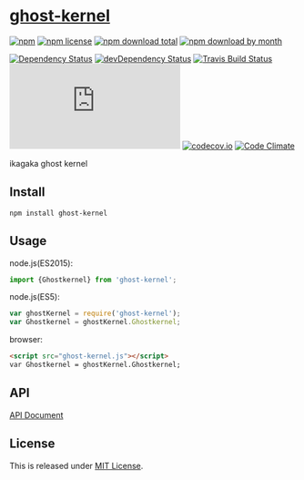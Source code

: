 # [ghost-kernel](https://github.com/Ikagaka/ghost-kernel.js)

[![npm](https://img.shields.io/npm/v/ghost-kernel.svg)](https://www.npmjs.com/package/ghost-kernel)
[![npm license](https://img.shields.io/npm/l/ghost-kernel.svg)](https://www.npmjs.com/package/ghost-kernel)
[![npm download total](https://img.shields.io/npm/dt/ghost-kernel.svg)](https://www.npmjs.com/package/ghost-kernel)
[![npm download by month](https://img.shields.io/npm/dm/ghost-kernel.svg)](https://www.npmjs.com/package/ghost-kernel)

[![Dependency Status](https://david-dm.org/Ikagaka/ghost-kernel.js.svg)](https://david-dm.org/Ikagaka/ghost-kernel.js)
[![devDependency Status](https://david-dm.org/Ikagaka/ghost-kernel.js/dev-status.svg)](https://david-dm.org/Ikagaka/ghost-kernel.js#info=devDependencies)
[![Travis Build Status](https://travis-ci.org/Ikagaka/ghost-kernel.js.svg)](https://travis-ci.org/Ikagaka/ghost-kernel.js)
[![AppVeyor Build Status](https://ci.appveyor.com/api/projects/status/github/Ikagaka/ghost-kernel.js?svg=true)](https://ci.appveyor.com/project/Narazaka/ghost-kernel-js)
[![codecov.io](https://codecov.io/github/Ikagaka/ghost-kernel.js/coverage.svg?branch=master)](https://codecov.io/github/Ikagaka/ghost-kernel.js?branch=master)
[![Code Climate](https://codeclimate.com/github/Ikagaka/ghost-kernel.js/badges/gpa.svg)](https://codeclimate.com/github/Ikagaka/ghost-kernel.js)

ikagaka ghost kernel

## Install

```
npm install ghost-kernel
```

## Usage

node.js(ES2015):
```javascript
import {Ghostkernel} from 'ghost-kernel';
```

node.js(ES5):
```javascript
var ghostKernel = require('ghost-kernel');
var Ghostkernel = ghostKernel.Ghostkernel;
```

browser:
```html
<script src="ghost-kernel.js"></script>
var Ghostkernel = ghostKernel.Ghostkernel;
```

## API

[API Document](https://doc.esdoc.org/github.com/Ikagaka/ghost-kernel.js/)

## License

This is released under [MIT License](https://narazaka.net/license/MIT?2016).
